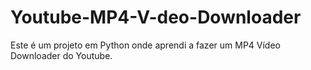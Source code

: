 # Youtube-MP4-V-deo-Downloader
Este é um projeto em Python onde aprendi a fazer um MP4 Vídeo Downloader do Youtube.
